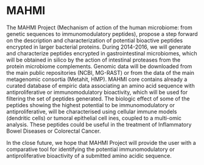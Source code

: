MAHMI
=====

The MAHMI Project (Mechanism of action of the human microbiome: from genetic sequences to immunomodulatory peptides), propose a step forward on the description and characterization of potential bioactive peptides encrypted in larger bacterial proteins. During 2014-2016, we will generate and characterize peptides encrypted in gastrointestinal microbiomes, which will be obtained in silico by the action of intestinal proteases from the protein microbiome complements. Genomic data will be downloaded from the main public repositories (NCBI, MG-RAST) or from the data of the main metagenomic consortia (Metahit, HMP). MAHMI core contains already a curated database of empiric data associating an amino acid sequence with antiproliferative or immunomodulatory bioactivity, which will be used for filtering the set of peptides generated. The biologic effect of some of the peptides showing the highest potential to be immunomodulatory or antiproliferative, will be characterised using cellular immune models (dendritic cells) or tumoral epithelial cell ines, coupled to a multi-omic analysis. These peptides could be useful in the treatment of Inflammatory Bowel Diseases or Colorectal Cancer.

In the close future, we hope that MAHMI Project will provide the user with a comparative tool for identifying the potential immunomodulatory or antiproliferative bioactivity of a submitted amino acidic sequence. 